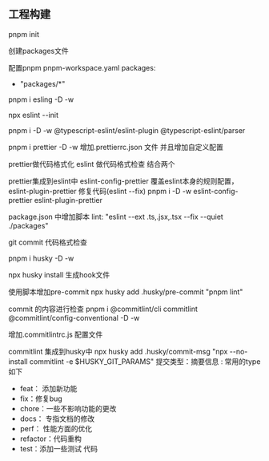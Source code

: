 
## 工程构建
pnpm init

创建packages文件

配置pnpm pnpm-workspace.yaml
packages:
  - "packages/*"

pnpm i esling -D -w

npx eslint --init

pnpm i -D -w @typescript-eslint/eslint-plugin @typescript-eslint/parser

pnpm i prettier -D -w
增加.prettierrc.json 文件  并且增加自定义配置

prettier做代码格式化  eslint 做代码格式检查  结合两个

prettier集成到eslint中 eslint-config-prettier 覆盖eslint本身的规则配置， eslint-plugin-prettier 修复代码(eslint --fix)
pnpm i -D -w eslint-config-prettier eslint-plugin-prettier

package.json 中增加脚本  lint: "eslint --ext .ts,.jsx,.tsx --fix --quiet ./packages"

git commit 代码格式检查  

pnpm i husky -D -w

npx husky install 生成hook文件

使用脚本增加pre-commit   npx husky add .husky/pre-commit "pnpm lint"

commit 的内容进行检查  pnpm i @commitlint/cli commitlint @commitlint/config-conventional -D -w

增加.commitlintrc.js 配置文件


commitlint 集成到husky中 npx husky add .husky/commit-msg "npx --no-install commitlint -e $HUSKY_GIT_PARAMS" 
提交类型：摘要信息
<type>: <sbuject>
常用的type如下
- feat： 添加新功能
- fix：修复bug
- chore：一些不影响功能的更改
- docs： 专指文档的修改
- perf： 性能方面的优化
- refactor：代码重构
- test：添加一些测试 代码




